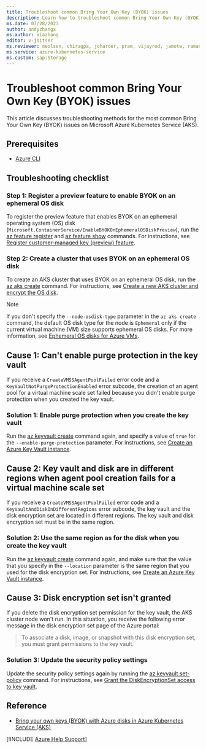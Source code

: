 ```yaml
---
title: Troubleshoot common Bring Your Own Key (BYOK) issues
description: Learn how to troubleshoot common Bring Your Own Key (BYOK) issues, including key vault and ephemeral OS disk problems, on Azure Kubernetes Service (AKS).
ms.date: 07/28/2023
author: andyzhangx
ms.author: xiazhang
editor: v-jsitser
ms.reviewer: meolsen, chiragpa, joharder, pram, vijayrod, jamote, ramankum, xinyuyuan, aksstoragedev, cssakscic, v-leedennis
ms.service: azure-kubernetes-service
ms.custom: sap:Storage
---
```

# Troubleshoot common Bring Your Own Key (BYOK) issues

This article discusses troubleshooting methods for the most common Bring Your Own Key (BYOK) issues on Microsoft Azure Kubernetes Service (AKS).

## Prerequisites

- [Azure CLI](/cli/azure/install-azure-cli)

## Troubleshooting checklist

### Step 1: Register a preview feature to enable BYOK on an ephemeral OS disk

To register the preview feature that enables BYOK on an ephemeral operating system (OS) disk (`Microsoft.ContainerService/EnableBYOKOnEphemeralOSDiskPreview`), run the [az feature register](/cli/azure/feature#az-feature-register) and [az feature show](/cli/azure/feature#az-feature-show) commands. For instructions, see [Register customer-managed key (preview) feature](/azure/aks/azure-disk-customer-managed-keys#register-customer-managed-key-preview-feature).

### Step 2: Create a cluster that uses BYOK on an ephemeral OS disk

To create an AKS cluster that uses BYOK on an ephemeral OS disk, run the [az aks create](/cli/azure/aks#az-aks-create) command. For instructions, see [Create a new AKS cluster and encrypt the OS disk](/azure/aks/azure-disk-customer-managed-keys#create-a-new-aks-cluster-and-encrypt-the-os-disk).

> [!NOTE]  
> If you don't specify the `--node-osdisk-type` parameter in the `az aks create` command, the default OS disk type for the node is `Ephemeral` only if the current virtual machine (VM) size supports ephemeral OS disks. For more information, see [Ephemeral OS disks for Azure VMs](/azure/virtual-machines/ephemeral-os-disks).

## Cause 1: Can't enable purge protection in the key vault

If you receive a `CreateVMSSAgentPoolFailed` error code and a `KeyVaultNotPurgeProtectionEnabled` error subcode, the creation of an agent pool for a virtual machine scale set failed because you didn't enable purge protection when you created the key vault.

### Solution 1: Enable purge protection when you create the key vault

Run the [az keyvault create][az-keyvault-create] command again, and specify a value of `true` for the `--enable-purge-protection` parameter. For instructions, see [Create an Azure Key Vault instance][create-key-vault-instance].

## Cause 2: Key vault and disk are in different regions when agent pool creation fails for a virtual machine scale set

If you receive a `CreateVMSSAgentPoolFailed` error code and a `KeyVaultAndDiskInDifferentRegions` error subcode, the key vault and the disk encryption set are located in different regions. The key vault and disk encryption set must be in the same region.

### Solution 2: Use the same region as for the disk when you create the key vault

Run the [az keyvault create][az-keyvault-create] command again, and make sure that the value that you specify in the `--location` parameter is the same region that you used for the disk encryption set. For instructions, see [Create an Azure Key Vault instance][create-key-vault-instance].

## Cause 3: Disk encryption set isn't granted

If you delete the disk encryption set permission for the key vault, the AKS cluster node won't run. In this situation, you receive the following error message in the disk encryption set page of the Azure portal:

> To associate a disk, image, or snapshot with this disk encryption set, you must grant permissions to the key vault.

### Solution 3: Update the security policy settings

Update the security policy settings again by running the [az keyvault set-policy](/cli/azure/keyvault#az-keyvault-set-policy) command. For instructions, see [Grant the DiskEncryptionSet access to key vault](/azure/aks/azure-disk-customer-managed-keys#grant-the-diskencryptionset-access-to-key-vault).

## Reference

- [Bring your own keys (BYOK) with Azure disks in Azure Kubernetes Service (AKS)](/azure/aks/azure-disk-customer-managed-keys)

[!INCLUDE [Azure Help Support](../../includes/azure-help-support.md)]

[az-keyvault-create]: /cli/azure/keyvault#az-keyvault-create
[create-key-vault-instance]: /azure/aks/azure-disk-customer-managed-keys#create-an-azure-key-vault-instance
